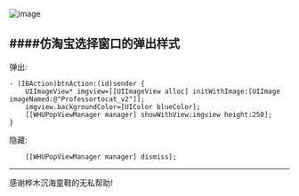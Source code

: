 ![image](https://github.com/tiger8888/WHUPopView/blob/master/WHUPopView_Demo.gif)

####仿淘宝选择窗口的弹出样式
---
弹出:
```objc
- (IBAction)btnAction:(id)sender {
    UIImageView* imgview=[[UIImageView alloc] initWithImage:[UIImage imageNamed:@"Professortocat_v2"]];
    imgview.backgroundColor=[UIColor blueColor];
    [[WHUPopViewManager manager] showWithView:imgview height:250];
}
```

隐藏:
```objc
    [[WHUPopViewManager manager] dismiss];
```



---
感谢桦木沉海童鞋的无私帮助!
